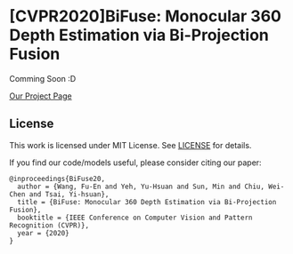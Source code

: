 # [CVPR2020]BiFuse: Monocular 360 Depth Estimation via Bi-Projection Fusion

Comming Soon :D

[Our Project Page](https://fuenwang.ml/project/bifuse/?fbclid=IwAR0qKLtkrkGgtGiu2zdm7YpW-3DkBPzdYvonWYUqyv1yKFA1nLYz5Q5qqEM)

## License
This work is licensed under MIT License. See [LICENSE](LICENSE) for details. 

If you find our code/models useful, please consider citing our paper:
```
@inproceedings{BiFuse20,
  author = {Wang, Fu-En and Yeh, Yu-Hsuan and Sun, Min and Chiu, Wei-Chen and Tsai, Yi-hsuan},
  title = {BiFuse: Monocular 360 Depth Estimation via Bi-Projection Fusion},
  booktitle = {IEEE Conference on Computer Vision and Pattern Recognition (CVPR)},
  year = {2020}
}
```
